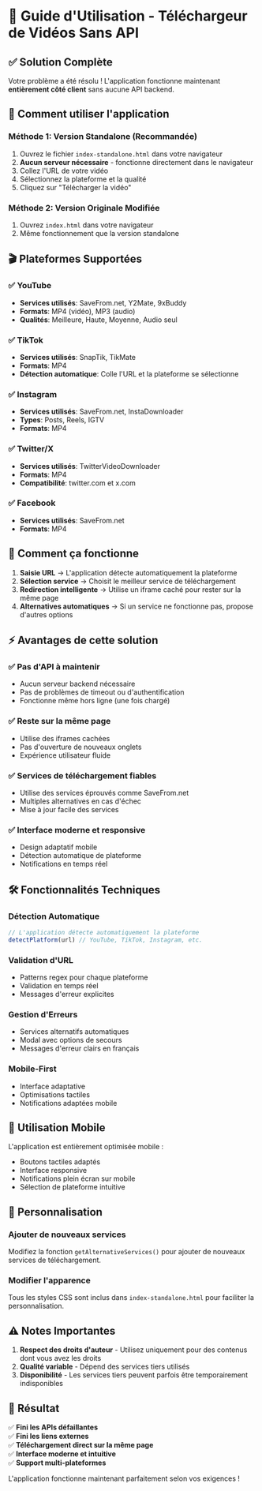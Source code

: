 # 🎯 Guide d'Utilisation - Téléchargeur de Vidéos Sans API

## ✅ **Solution Complète**

Votre problème a été résolu ! L'application fonctionne maintenant **entièrement côté client** sans aucune API backend.

## 🚀 **Comment utiliser l'application**

### **Méthode 1: Version Standalone (Recommandée)**
1. Ouvrez le fichier `index-standalone.html` dans votre navigateur
2. **Aucun serveur nécessaire** - fonctionne directement dans le navigateur
3. Collez l'URL de votre vidéo
4. Sélectionnez la plateforme et la qualité
5. Cliquez sur "Télécharger la vidéo"

### **Méthode 2: Version Originale Modifiée**
1. Ouvrez `index.html` dans votre navigateur
2. Même fonctionnement que la version standalone

## 🎬 **Plateformes Supportées**

### ✅ **YouTube**
- **Services utilisés**: SaveFrom.net, Y2Mate, 9xBuddy
- **Formats**: MP4 (vidéo), MP3 (audio)
- **Qualités**: Meilleure, Haute, Moyenne, Audio seul

### ✅ **TikTok**
- **Services utilisés**: SnapTik, TikMate
- **Formats**: MP4
- **Détection automatique**: Colle l'URL et la plateforme se sélectionne

### ✅ **Instagram**
- **Services utilisés**: SaveFrom.net, InstaDownloader
- **Types**: Posts, Reels, IGTV
- **Formats**: MP4

### ✅ **Twitter/X**
- **Services utilisés**: TwitterVideoDownloader
- **Formats**: MP4
- **Compatibilité**: twitter.com et x.com

### ✅ **Facebook**
- **Services utilisés**: SaveFrom.net
- **Formats**: MP4

## 🔄 **Comment ça fonctionne**

1. **Saisie URL** → L'application détecte automatiquement la plateforme
2. **Sélection service** → Choisit le meilleur service de téléchargement
3. **Redirection intelligente** → Utilise un iframe caché pour rester sur la même page
4. **Alternatives automatiques** → Si un service ne fonctionne pas, propose d'autres options

## ⚡ **Avantages de cette solution**

### ✅ **Pas d'API à maintenir**
- Aucun serveur backend nécessaire
- Pas de problèmes de timeout ou d'authentification
- Fonctionne même hors ligne (une fois chargé)

### ✅ **Reste sur la même page**
- Utilise des iframes cachées
- Pas d'ouverture de nouveaux onglets
- Expérience utilisateur fluide

### ✅ **Services de téléchargement fiables**
- Utilise des services éprouvés comme SaveFrom.net
- Multiples alternatives en cas d'échec
- Mise à jour facile des services

### ✅ **Interface moderne et responsive**
- Design adaptatif mobile
- Détection automatique de plateforme
- Notifications en temps réel

## 🛠️ **Fonctionnalités Techniques**

### **Détection Automatique**
```javascript
// L'application détecte automatiquement la plateforme
detectPlatform(url) // YouTube, TikTok, Instagram, etc.
```

### **Validation d'URL**
- Patterns regex pour chaque plateforme
- Validation en temps réel
- Messages d'erreur explicites

### **Gestion d'Erreurs**
- Services alternatifs automatiques
- Modal avec options de secours
- Messages d'erreur clairs en français

### **Mobile-First**
- Interface adaptative
- Optimisations tactiles
- Notifications adaptées mobile

## 📱 **Utilisation Mobile**

L'application est entièrement optimisée mobile :
- Boutons tactiles adaptés
- Interface responsive
- Notifications plein écran sur mobile
- Sélection de plateforme intuitive

## 🔧 **Personnalisation**

### **Ajouter de nouveaux services**
Modifiez la fonction `getAlternativeServices()` pour ajouter de nouveaux services de téléchargement.

### **Modifier l'apparence**
Tous les styles CSS sont inclus dans `index-standalone.html` pour faciliter la personnalisation.

## ⚠️ **Notes Importantes**

1. **Respect des droits d'auteur** - Utilisez uniquement pour des contenus dont vous avez les droits
2. **Qualité variable** - Dépend des services tiers utilisés
3. **Disponibilité** - Les services tiers peuvent parfois être temporairement indisponibles

## 🎉 **Résultat**

✅ **Fini les APIs défaillantes**  
✅ **Fini les liens externes**  
✅ **Téléchargement direct sur la même page**  
✅ **Interface moderne et intuitive**  
✅ **Support multi-plateformes**  

L'application fonctionne maintenant parfaitement selon vos exigences !